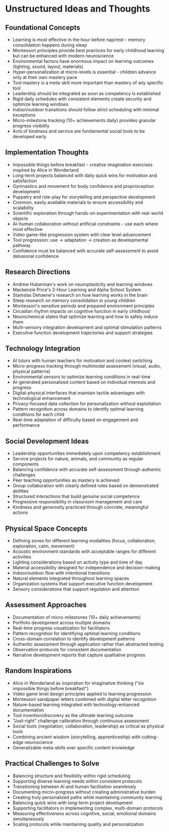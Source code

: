 # Unstructured Ideas and Thoughts

## Foundational Concepts

- Learning is most effective in the hour before nap/rest - memory consolidation happens during sleep
- Montessori principles provide best practices for early childhood learning but can be enhanced with modern neuroscience
- Environmental factors have enormous impact on learning outcomes (lighting, sound, layout, materials)
- Hyper-personalization at micro-levels is essential - children advance only at their own mastery pace
- Tool mastery is a meta-skill more important than mastery of any specific tool
- Leadership should be integrated as soon as competency is established
- Rigid daily schedules with consistent elements create security and optimize learning windows
- Indoor/outdoor transitions should follow strict scheduling with minimal exceptions
- Micro-milestone tracking (10+ achievements daily) provides granular progress visibility
- Acts of kindness and service are fundamental social tools to be developed early

## Implementation Thoughts

- Impossible things before breakfast - creative imagination exercises inspired by Alice in Wonderland
- Long-term projects balanced with daily quick wins for motivation and satisfaction
- Gymnastics and movement for body confidence and proprioception development
- Puppetry and role-play for storytelling and perspective development
- Common, easily available materials to ensure accessibility and scalability
- Scientific exploration through hands-on experimentation with real-world objects
- AI-human collaboration without artificial constraints - use each where most effective
- Video game-like progression system with clear level advancement
- Tool progression: use → adaptation → creation as developmental pathway
- Confidence must be balanced with accurate self-assessment to avoid delusional confidence

## Research Directions

- Andrew Huberman's work on neuroplasticity and learning windows
- Mackenzie Price's 2-Hour Learning and Alpha School System
- Stanislas Dehaene's research on how learning works in the brain
- Sleep research on memory consolidation in young children
- Montessori's sensitive periods and prepared environment principles
- Circadian rhythm impacts on cognitive function in early childhood
- Neurochemical states that optimize learning and how to safely induce them
- Multi-sensory integration development and optimal stimulation patterns
- Executive function development trajectories and support strategies

## Technology Integration

- AI tutors with human teachers for motivation and context switching
- Micro-progress tracking through multimodal assessment (visual, audio, physical patterns)
- Environmental sensors to optimize learning conditions in real-time
- AI-generated personalized content based on individual interests and progress
- Digital-physical interfaces that maintain tactile advantages with technological enhancement
- Privacy-focused data collection for personalization without exploitation
- Pattern recognition across domains to identify optimal learning conditions for each child
- Real-time adaptation of difficulty based on engagement and performance

## Social Development Ideas

- Leadership opportunities immediately upon competency establishment
- Service projects for nature, animals, and community as regular components
- Balancing confidence with accurate self-assessment through authentic challenges
- Peer teaching opportunities as mastery is achieved
- Group collaboration with clearly defined roles based on demonstrated abilities
- Structured interactions that build genuine social competence
- Progressive responsibility in classroom management and care
- Kindness and generosity practiced through concrete, meaningful actions

## Physical Space Concepts

- Defining zones for different learning modalities (focus, collaboration, exploration, calm, movement)
- Acoustic environment standards with acceptable ranges for different activities
- Lighting considerations based on activity type and time of day
- Material accessibility designed for independence and decision-making
- Indoor/outdoor flow with intentional transitions
- Natural elements integrated throughout learning spaces
- Organization systems that support executive function development
- Sensory considerations that support regulation and attention

## Assessment Approaches

- Documentation of micro-milestones (10+ daily achievements)
- Portfolio development across multiple domains
- Real-time progress visualization for facilitators
- Pattern recognition for identifying optimal learning conditions
- Cross-domain correlation to identify development patterns
- Authentic assessment through application rather than abstracted testing
- Observation protocols for consistent documentation
- Narrative development reports that capture qualitative progress

## Random Inspirations

- Alice in Wonderland as inspiration for imaginative thinking ("six impossible things before breakfast")
- Video game level design principles applied to learning progression
- Montessori sandpaper letters combined with digital letter recognition
- Nature-based learning integrated with technology-enhanced documentation
- Tool invention/discovery as the ultimate learning outcome
- "Just-right" challenge calibration through continuous assessment
- Social tools (negotiation, collaboration, leadership) as critical as physical tools
- Combining ancient wisdom (storytelling, apprenticeship) with cutting-edge neuroscience
- Generalizable meta-skills over specific content knowledge

## Practical Challenges to Solve

- Balancing structure and flexibility within rigid scheduling
- Supporting diverse learning needs within consistent protocols
- Transitioning between AI and human facilitation seamlessly
- Documenting micro-progress without creating administrative burden
- Creating truly personalized paths while maintaining community learning
- Balancing quick wins with long-term project development
- Supporting facilitators in implementing complex, multi-domain protocols
- Measuring effectiveness across cognitive, social, emotional domains simultaneously
- Scaling protocols while maintaining quality and personalization